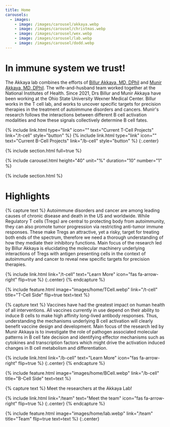 ```yaml
---
title: Home
carousels:
  - images: 
    - image: /images/carousel/akkaya.webp
    - image: /images/carousel/christmas.webp
    - image: /images/carousel/wex.webp
    - image: /images/carousel/lab.webp
    - image: /images/carousel/dodd.webp
---
```


# In immune system we trust!


The Akkaya lab combines the efforts of [Billur Akkaya, MD, DPhil](members/billur.html) and [Munir Akkaya, MD, DPhil](members/munir.html). The wife-and-husband team worked together at the National Institutes of Health. Since 2021, Drs Billur and Munir Akkaya have been working at the Ohio State University Wexner Medical Center. Billur works in the T cell lab, and works to uncover specific targets for precision therapies in the treatment of autoimmune disorders and cancers. Munir's research follows the interactions between different B cell activation modalities and how these signals collectively determine B cell fates.



{%
  include link.html
  type="link"
  icon=""
  text="Current T-Cell Projects"
  link="/t-cell"
  style="button"
%}
{%
  include link.html
  type="link"
  icon=""
  text="Current B-Cell Projects"
  link="/b-cell"
  style="button"
%}
{:.center}

{% include section.html full=true %}

{% include carousel.html height="40" unit="%" duration="10" number="1" %}

{% include section.html %}

# Highlights

{% capture text %}
Autoimmune disorders and cancer are among leading causes of chronic disease and death in the US and worldwide. While Regulatory T cells (Tregs) are central to protecting body from autoimmunity, they can also promote tumor progression via restricting anti-tumor immune responses. These make Tregs an attractive, yet a risky, target for treating both ends of the spectrum, therefore we need a thorough understanding of how they mediate their inhibitory functions. Main focus of the research led by Billur Akkaya is elucidating the molecular machinery underlying interactions of Tregs with antigen presenting cells in the context of autoimmunity and cancer to reveal new specific targets for precision therapies.

{%
  include link.html
  link="/t-cell"
  text="Learn More"
  icon="fas fa-arrow-right"
  flip=true
%}
{:.center}
{% endcapture %}

{%
  include feature.html
  image="images/home/TCell.webp"
  link="/t-cell"
  title="T-Cell Side"
  flip=true
  text=text
%}

{% capture text %}
Vaccines have had the greatest impact on human health of all interventions. All vaccines currently in use depend on their ability to induce B cells to make high affinity long-lived antibody responses. Thus, understanding the mechanisms underlying B cell activation will clearly benefit vaccine design and development. Main focus of the research led by Munir Akkaya is to investigate the role of pathogen associated molecular patterns in B cell fate decision and identifying effector mechanisms such as cytokines and transcription factors which might drive the activation induced changes in B cell metabolism and differentiation.

{%
  include link.html
  link="/b-cell"
  text="Learn More"
  icon="fas fa-arrow-right"
  flip=true
%}
{:.center}
{% endcapture %}

{%
  include feature.html
  image="images/home/BCell.webp"
  link="/b-cell"
  title="B-Cell Side"
  text=text
%}


{% capture text %}
Meet the researchers at the Akkaya Lab!

{%
  include link.html
  link="/team"
  text="Meet the team"
  icon="fas fa-arrow-right"
  flip=true
%}
{:.center}
{% endcapture %}

{%
  include feature.html
  image="images/home/lab.webp"
  link="/team"
  title="Team"
  flip=true
  text=text
%}
{:.center}
